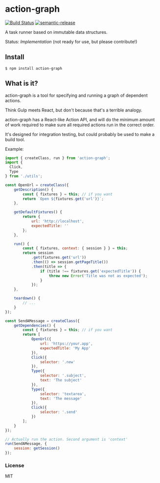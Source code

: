 # action-graph

[![Build Status](https://travis-ci.org/phuu/integrator.svg?branch=master)](https://travis-ci.org/phuu/action-graph)
[![semantic-release](https://img.shields.io/badge/%20%20%F0%9F%93%A6%F0%9F%9A%80-semantic--release-e10079.svg)](https://github.com/semantic-release/semantic-release)

A task runner based on immutable data structures.

Status: *Implementation* (not ready for use, but please contribute!)

## Install

```
$ npm install action-graph
```

## What is it?

action-graph is a tool for specifying and running a graph of dependent actions.

Think Gulp meets React, but don't because that's a terrible analogy.

action-graph has a React-like Action API, and will do the minimum amount of work required to make sure all required actions run in the correct order.

It's designed for integration testing, but could probably be used to make a build tool.

Example:

```js
import { createClass, run } from 'action-graph';
import {
  Click,
  Type
} from './utils';

const OpenUrl = createClass({
    getDescription() {
        const { fixtures } = this; // if you want
        return `Open ${fixtures.get('url')}`;
    },

    getDefaultFixtures() {
        return {
            url: 'http://localhost',
            expectedTitle: ''
        };
    },

    run() {
        const { fixtures, context: { session } } = this;
        return session
            .get(fixtures.get('url'))
            .then(() => session.getPageTitle())
            .then(title => {
                if (title !== fixtures.get('expectedTitle')) {
                    throw new Error('Title was not as expected');
                }
            });
    },

    teardown() {
        // ...
    }
});

const SendAMessage = createClass({
    getDependencies() {
        const { fixtures } = this; // if you want
        return [
            OpenUrl({
                url: 'https://your.app',
                expectedTitle: 'My App'
            }),
            Click({
                selector: '.new'
            }),
            Type({
                selector: '.subject',
                text: 'The subject'
            }),
            Type({
                selector: 'textarea',
                text: 'The message'
            }),
            Click({
                selector: '.send'
            })
        ];
    }
});

// Actually run the action. Second argument is 'context'
run(SendAMessage, {
    session: getSession()
});
```

### License

MIT
